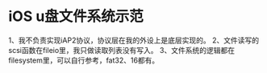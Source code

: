 # iOS u盘文件系统示范

1、我不负责实现iAP2协议，协议层在我的外设上是底层实现的。
2、文件读写的scsi函数在fileio里，我只做读取列表没有写入。
3、文件系统的逻辑都在filesystem里，可以自行参考，fat32、16都有。
